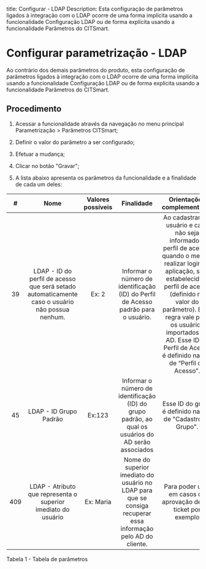 title: Configurar - LDAP
Description: Esta configuração de parâmetros ligados à integração com o LDAP ocorre de uma forma implícita usando a funcionalidade Configuração LDAP ou de forma explícita usando a funcionalidade Parâmetros do CITSmart.
# Configurar parametrização - LDAP

Ao contrário dos demais parâmetros do produto, esta configuração de parâmetros
ligados à integração com o LDAP ocorre de uma forma implícita usando a
funcionalidade Configuração LDAP ou de forma explícita usando a
funcionalidade Parâmetros do CITSmart.

Procedimento
----------------

1.  Acessar a funcionalidade através da navegação no menu principal
    Parametrização \> Parâmetros CITSmart;

2.  Definir o valor do parâmetro a ser configurado;

3.  Efetuar a mudança;

4.  Clicar no botão "Gravar";

5.  A lista abaixo apresenta os parâmetros da funcionalidade e a finalidade de
    cada um deles:

|  #  |                                               Nome                                              | Valores possíveis |                                                   Finalidade                                                   |                                                                                                                                             Orientações complementares                                                                                                                                            |
|:---:|:-----------------------------------------------------------------------------------------------:|:-----------------:|:--------------------------------------------------------------------------------------------------------------:|:-----------------------------------------------------------------------------------------------------------------------------------------------------------------------------------------------------------------------------------------------------------------------------------------------------------------:|
|  39 | LDAP - ID do perfil de acesso que será setado automaticamente caso o usuário não possua nenhum. |       Ex: 2       |               Informar o número de identificação (ID) do Perfil de Acesso padrão para o usuário.               | Ao cadastrar um usuário e caso não seja informado o perfil de acesso, quando o mesmo realizar login na aplicação, será estabelecido o perfil de acesso (definido no valor do parâmetro). Essa regra vale para os usuários importados do AD. Esse ID do Perfil de Acesso é definido na tela de “Perfil de Acesso”. |
|  45 |                                      LDAP - ID Grupo Padrão                                     |       Ex:123      |       Informar o número de identificação (ID) do grupo padrão, ao qual os usuários do AD serão associados      |                                                                                                                            Esse ID do grupo é definido na tela de "Cadastro de Grupo".                                                                                                                            |
| 409 |                  LDAP - Atributo que representa o superior imediato do usuário                  |     Ex: Maria     | Nome do superior imediato do usuário no LDAP para que se consiga recuperar essa informação pelo AD do cliente. |                                                                                                                           Para poder usar em casos de aprovação de um ticket por exemplo                                                                                                                          |


Tabela 1 - Tabela de parâmetros

<!-- !!! tip "About"

    <b>Product/Version:</b> CITSmart | 9.00 &nbsp;&nbsp;
    <b>Updated:</b>01/18/2021 - Anna Martins
